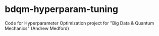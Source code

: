 # bdqm-hyperparam-tuning
Code for Hyperparameter Optimization project for "Big Data &amp; Quantum Mechanics" (Andrew Medford)
